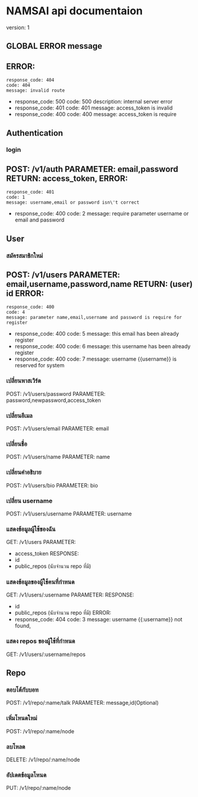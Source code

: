 # NAMSAI api documentaion
version: 1


## GLOBAL ERROR message
ERROR:
  -
    response_code: 404
    code: 404
    message: invalid route
  -
    response_code: 500
    code: 500
    description: internal server error
  -
    response_code: 401
    code: 401
    message: access_token is invalid
  - response_code: 400
    code: 400
    message: access_token is require

## Authentication

### login
POST: /v1/auth
PARAMETER: email,password
RETURN: access_token,
ERROR:
  -
    response_code: 401
    code: 1
    message: username,email or password isn\'t correct
  -
    response_code: 400
    code: 2
    message: require parameter username or email and password

## User

### สมัครสมาชิกใหม่
POST: /v1/users
PARAMETER: email,username,password,name
RETURN: (user) id
ERROR:
  -
    response_code: 400
    code: 4
    message: parameter name,email,username and password is require for register
  -
    response_code: 400
    code: 5
    message: this email has been already register
  -
    response_code: 400
    code: 6
    message: this username has been already register
  -
    response_code: 400
    code: 7
    message: username {{username}} is reserved for system

### เปลี่ยนพาสเวิร์ด
POST: /v1/users/password
PARAMETER: password,newpassword,access_token

### เปลี่ยนอีเมล
POST: /v1/users/email
PARAMETER: email

### เปลี่ยนชื่อ
POST: /v1/users/name
PARAMETER: name

### เปลี่ยนคำอธิบาย
POST: /v1/users/bio
PARAMETER: bio

### เปลี่ยน username
POST: /v1/users/username
PARAMETER: username

### แสดงข้อมูลผู้ใช้ของฉัน
GET: /v1/users
PARAMETER:
  - access_token
RESPONSE:
  - id
  - public_repos (นับจำนวน repo ที่มี)

### แสดงข้อมูลของผู้ใช้คนที่กำหนด
GET: /v1/users/:username
PARAMETER:
RESPONSE:
  - id
  - public_repos (นับจำนวน repo ที่มี)
ERROR:
  -
    response_code: 404
    code: 3
    message: username {{:username}} not found,

### แสดง repos ของผู้ใช้ที่กำหนด
GET: /v1/users/:username/repos


## Repo

### ตอบโต้กับบอท
POST: /v1/repo/:name/talk
PARAMETER: message,id(Optional)

### เพิ่มโหนดใหม่
POST: /v1/repo/:name/node

### ลบโหลด
DELETE: /v1/repo/:name/node

### อัปเดตข้อมูลโหนด
PUT: /v1/repo/:name/node
